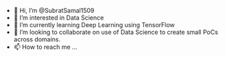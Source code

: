 - 👋 Hi, I’m @SubratSamal1509
- 👀 I’m interested in Data Science
- 🌱 I’m currently learning Deep Learning using TensorFlow
- 💞️ I’m looking to collaborate on use of Data Science to create small PoCs across domains.
- 📫 How to reach me ...

<!---
SubratSamal1509/SubratSamal1509 is a ✨ special ✨ repository because its `README.md` (this file) appears on your GitHub profile.
You can click the Preview link to take a look at your changes.
--->
